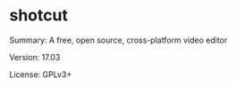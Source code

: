 #           shotcut
 
Summary:        A free, open source, cross-platform video editor
 
Version:        17.03
 
License:        GPLv3+
 
